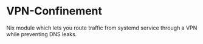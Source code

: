 # VPN-Confinement
Nix module which lets you route traffic from systemd service through a VPN while preventing DNS leaks.
